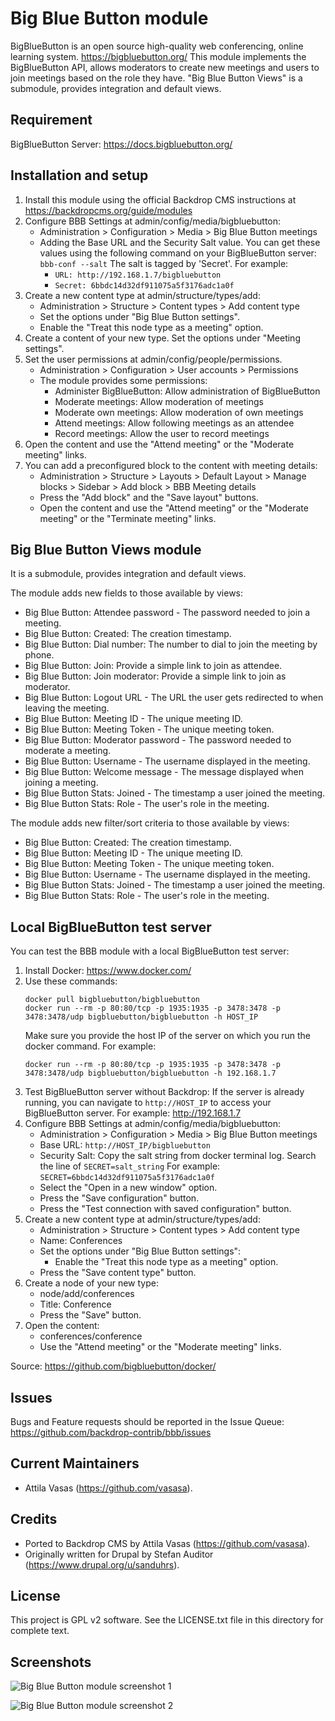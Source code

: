 Big Blue Button module
======================

BigBlueButton is an open source high-quality web conferencing, online learning
system. https://bigbluebutton.org/ This module implements the BigBlueButton
API, allows moderators to create new meetings and users to join meetings based
on the role they have.
"Big Blue Button Views" is a submodule, provides integration and default views.



Requirement
-----------
BigBlueButton Server: https://docs.bigbluebutton.org/



Installation and setup
----------------------

1. Install this module using the official Backdrop CMS instructions at
   https://backdropcms.org/guide/modules
2. Configure BBB Settings at admin/config/media/bigbluebutton:
   - Administration > Configuration > Media > Big Blue Button meetings
   - Adding the Base URL and the Security Salt value. You can get these values
     using the following command on your BigBlueButton server: `bbb-conf --salt`
     The salt is tagged by 'Secret'. For example:
     - `URL: http://192.168.1.7/bigbluebutton`
     - `Secret: 6bbdc14d32df911075a5f3176adc1a0f`
3. Create a new content type at admin/structure/types/add:
   - Administration > Structure > Content types > Add content type
   - Set the options under "Big Blue Button settings".
   - Enable the "Treat this node type as a meeting" option.
4. Create a content of your new type. Set the options under "Meeting settings".
5. Set the user permissions at admin/config/people/permissions.
   - Administration > Configuration > User accounts > Permissions
   - The module provides some permissions:
       - Administer BigBlueButton: Allow administration of BigBlueButton
       - Moderate meetings: Allow moderation of meetings
       - Moderate own meetings: Allow moderation of own meetings
       - Attend meetings: Allow following meetings as an attendee
       - Record meetings: Allow the user to record meetings
6. Open the content and use the "Attend meeting" or the "Moderate meeting" links.
7. You can add a preconfigured block to the content with meeting details:
   - Administration > Structure > Layouts > Default Layout > Manage blocks > 
     Sidebar > Add block > BBB Meeting details
   - Press the "Add block" and the "Save layout" buttons.
   - Open the content and use the "Attend meeting" or the "Moderate meeting"
     or the "Terminate meeting" links.



Big Blue Button Views module
----------------------------

It is a submodule, provides integration and default views.

The module adds new fields to those available by views:
- Big Blue Button: Attendee password - The password needed to join a meeting.
- Big Blue Button: Created: The creation timestamp.
- Big Blue Button: Dial number: The number to dial to join the meeting by phone.
- Big Blue Button: Join: Provide a simple link to join as attendee.
- Big Blue Button: Join moderator: Provide a simple link to join as moderator.
- Big Blue Button: Logout URL - The URL the user gets redirected to when leaving the meeting.
- Big Blue Button: Meeting ID - The unique meeting ID.
- Big Blue Button: Meeting Token - The unique meeting token.
- Big Blue Button: Moderator password - The password needed to moderate a meeting.
- Big Blue Button: Username - The username displayed in the meeting.
- Big Blue Button: Welcome message - The message displayed when joining a meeting.
- Big Blue Button Stats: Joined - The timestamp a user joined the meeting.
- Big Blue Button Stats: Role - The user's role in the meeting.

The module adds new filter/sort criteria to those available by views:
- Big Blue Button: Created: The creation timestamp.
- Big Blue Button: Meeting ID - The unique meeting ID.
- Big Blue Button: Meeting Token - The unique meeting token.
- Big Blue Button: Username - The username displayed in the meeting.
- Big Blue Button Stats: Joined - The timestamp a user joined the meeting.
- Big Blue Button Stats: Role - The user's role in the meeting.



Local BigBlueButton test server
-------------------------------

You can test the BBB module with a local BigBlueButton test server:
1. Install Docker: https://www.docker.com/
2. Use these commands:
   ```
   docker pull bigbluebutton/bigbluebutton
   docker run --rm -p 80:80/tcp -p 1935:1935 -p 3478:3478 -p 3478:3478/udp bigbluebutton/bigbluebutton -h HOST_IP
   ```
   Make sure you provide the host IP of the server on which you run the docker command.
   For example:
   ```
   docker run --rm -p 80:80/tcp -p 1935:1935 -p 3478:3478 -p 3478:3478/udp bigbluebutton/bigbluebutton -h 192.168.1.7
   ```
3. Test BigBlueButton server without Backdrop: If the server is already running,
   you can navigate to `http://HOST_IP` to access your BigBlueButton server.
   For example: http://192.168.1.7
4. Configure BBB Settings at admin/config/media/bigbluebutton:
   - Administration > Configuration > Media > Big Blue Button meetings
   - Base URL: `http://HOST_IP/bigbluebutton`
   - Security Salt: Copy the salt string from docker terminal log. Search the
     line of `SECRET=salt_string`
     For example: `SECRET=6bbdc14d32df911075a5f3176adc1a0f`
   - Select the "Open in a new window" option.
   - Press the "Save configuration" button.
   - Press the "Test connection with saved configuration" button.
5. Create a new content type at admin/structure/types/add:
   - Administration > Structure > Content types > Add content type
   - Name: Conferences
   - Set the options under "Big Blue Button settings":
     - Enable the "Treat this node type as a meeting" option.
   - Press the "Save content type" button.
6. Create a node of your new type:
   - node/add/conferences
   - Title: Conference
   - Press the "Save" button.
7. Open the content:
   - conferences/conference
   - Use the "Attend meeting" or the "Moderate meeting" links.

Source: https://github.com/bigbluebutton/docker/



Issues
------

Bugs and Feature requests should be reported in the Issue Queue:
https://github.com/backdrop-contrib/bbb/issues



Current Maintainers
-------------------

- Attila Vasas (https://github.com/vasasa).



Credits
-------

- Ported to Backdrop CMS by Attila Vasas (https://github.com/vasasa).
- Originally written for Drupal by Stefan Auditor (https://www.drupal.org/u/sanduhrs).



License
-------

This project is GPL v2 software. See the LICENSE.txt file in this directory for
complete text.



Screenshots
-----------

![Big Blue Button module screenshot 1](https://github.com/backdrop-contrib/bbb/blob/1.x-1.x/images/screenshot1.png)

![Big Blue Button module screenshot 2](https://github.com/backdrop-contrib/bbb/blob/1.x-1.x/images/screenshot2.png)
